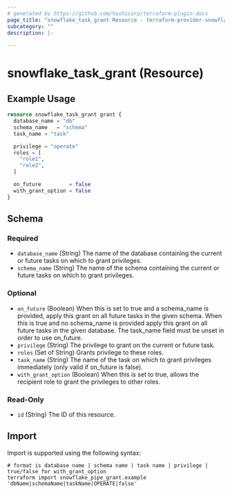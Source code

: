 ```yaml
---
# generated by https://github.com/hashicorp/terraform-plugin-docs
page_title: "snowflake_task_grant Resource - terraform-provider-snowflake"
subcategory: ""
description: |-
  
---
```


# snowflake_task_grant (Resource)



## Example Usage

```terraform
resource snowflake_task_grant grant {
  database_name = "db"
  schema_name   = "schema"
  task_name = "task"

  privilege = "operate"
  roles = [
    "role1",
    "role2",
  ]

  on_future         = false
  with_grant_option = false
}
```

<!-- schema generated by tfplugindocs -->
## Schema

### Required

- `database_name` (String) The name of the database containing the current or future tasks on which to grant privileges.
- `schema_name` (String) The name of the schema containing the current or future tasks on which to grant privileges.

### Optional

- `on_future` (Boolean) When this is set to true and a schema_name is provided, apply this grant on all future tasks in the given schema. When this is true and no schema_name is provided apply this grant on all future tasks in the given database. The task_name field must be unset in order to use on_future.
- `privilege` (String) The privilege to grant on the current or future task.
- `roles` (Set of String) Grants privilege to these roles.
- `task_name` (String) The name of the task on which to grant privileges immediately (only valid if on_future is false).
- `with_grant_option` (Boolean) When this is set to true, allows the recipient role to grant the privileges to other roles.

### Read-Only

- `id` (String) The ID of this resource.

## Import

Import is supported using the following syntax:

```shell
# format is database name | schema name | task name | privilege | true/false for with_grant_option
terraform import snowflake_pipe_grant.example 'dbName|schemaName|taskName|OPERATE|false'
```

